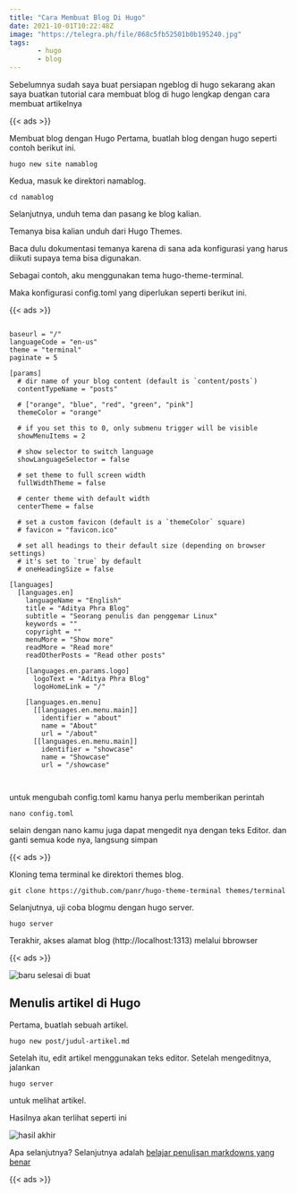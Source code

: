 ```yaml
---
title: "Cara Membuat Blog Di Hugo"
date: 2021-10-01T10:22:48Z
image: "https://telegra.ph/file/868c5fb52501b0b195240.jpg"
tags:
       - hugo
       - blog
---
```


Sebelumnya sudah saya buat persiapan ngeblog di hugo sekarang akan saya buatkan tutorial cara membuat blog di hugo lengkap dengan cara membuat artikelnya

{{< ads >}}

Membuat blog dengan Hugo
Pertama, buatlah blog dengan hugo seperti contoh berikut ini.
```shell
hugo new site namablog
```
Kedua, masuk ke direktori namablog.
```shell
cd namablog
```
Selanjutnya, unduh tema dan pasang ke blog kalian.

Temanya bisa kalian unduh dari Hugo Themes.

Baca dulu dokumentasi temanya karena di sana ada konfigurasi yang harus diikuti supaya tema bisa digunakan.

Sebagai contoh, aku menggunakan tema hugo-theme-terminal.

Maka konfigurasi config.toml yang diperlukan seperti berikut ini.

{{< ads >}}

```shell

baseurl = "/"
languageCode = "en-us"
theme = "terminal"
paginate = 5

[params]
  # dir name of your blog content (default is `content/posts`)
  contentTypeName = "posts"

  # ["orange", "blue", "red", "green", "pink"]
  themeColor = "orange"

  # if you set this to 0, only submenu trigger will be visible
  showMenuItems = 2

  # show selector to switch language
  showLanguageSelector = false

  # set theme to full screen width
  fullWidthTheme = false

  # center theme with default width
  centerTheme = false

  # set a custom favicon (default is a `themeColor` square)
  # favicon = "favicon.ico"

  # set all headings to their default size (depending on browser settings)
  # it's set to `true` by default
  # oneHeadingSize = false

[languages]
  [languages.en]
    languageName = "English"
    title = "Aditya Phra Blog"
    subtitle = "Seorang penulis dan penggemar Linux"
    keywords = ""
    copyright = ""
    menuMore = "Show more"
    readMore = "Read more"
    readOtherPosts = "Read other posts"

    [languages.en.params.logo]
      logoText = "Aditya Phra Blog"
      logoHomeLink = "/"

    [languages.en.menu]
      [[languages.en.menu.main]]
        identifier = "about"
        name = "About"
        url = "/about"
      [[languages.en.menu.main]]
        identifier = "showcase"
        name = "Showcase"
        url = "/showcase"
        
        
```
untuk mengubah config.toml kamu hanya perlu memberikan perintah
```shell
nano config.toml
```
selain dengan nano kamu juga dapat mengedit nya dengan teks Editor.
dan ganti semua kode nya, langsung simpan

{{< ads >}}


Kloning tema terminal ke direktori themes blog.

```shell
git clone https://github.com/panr/hugo-theme-terminal themes/terminal
```
Selanjutnya, uji coba blogmu dengan hugo server.
```shell
hugo server
```
Terakhir, akses alamat blog (http://localhost:1313) melalui bbrowser

{{< ads >}}

![baru selesai di buat](https://res.cloudinary.com/practicaldev/image/fetch/s--yyLdc3MQ--/c_limit%2Cf_auto%2Cfl_progressive%2Cq_auto%2Cw_880/https://dev-to-uploads.s3.amazonaws.com/i/0s4okm8z8whiojeex4ba.jpg)

## Menulis artikel di Hugo
Pertama, buatlah sebuah artikel.
```shell
hugo new post/judul-artikel.md
```
Setelah itu, edit artikel menggunakan teks editor.
Setelah mengeditnya, jalankan 
```shell
hugo server
```
 untuk melihat artikel.
 
 Hasilnya akan terlihat seperti ini
 
 ![hasil akhir ](https://res.cloudinary.com/practicaldev/image/fetch/s--NIRLAMWv--/c_limit%2Cf_auto%2Cfl_progressive%2Cq_auto%2Cw_880/https://dev-to-uploads.s3.amazonaws.com/i/gj58su7z23lozsv3llk5.jpg)
 
 Apa selanjutnya? 
 Selanjutnya adalah [belajar penulisan markdowns yang benar](/artikel/panduan-menulis-mengunakan-markdowns/)
 
 {{< ads >}}
